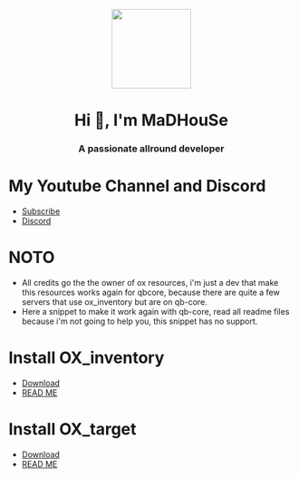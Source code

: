 <p align="center">
    <img width="140" src="https://icons.iconarchive.com/icons/iconarchive/red-orb-alphabet/128/Letter-M-icon.png" />  
    <h1 align="center">Hi 👋, I'm MaDHouSe</h1>
    <h3 align="center">A passionate allround developer </h3>    
</p>

# My Youtube Channel and Discord
- [Subscribe](https://www.youtube.com/c/@MaDHouSe79) 
- [Discord](https://discord.gg/vJ9EukCmJQ)

# NOTO
- All credits go the the owner of ox resources, i'm just a dev that make this resources works again for qbcore, because there are quite a few servers that use ox_inventory but are on qb-core.
- Here a snippet to make it work again with qb-core, read all readme files because i'm not going to help you, this snippet has no support.

# Install OX_inventory
- [Download](https://github.com/overextended/ox_inventory/releases)
- [READ ME](https://github.com/MaDHouSe79/ox_inventory_for_qbcore/blob/main/ox_inventory/readme.md)

# Install OX_target
- [Download](https://github.com/overextended/ox_target/releases)
- [READ ME](https://github.com/MaDHouSe79/ox_inventory_for_qbcore/blob/main/ox_target/readme.md)
